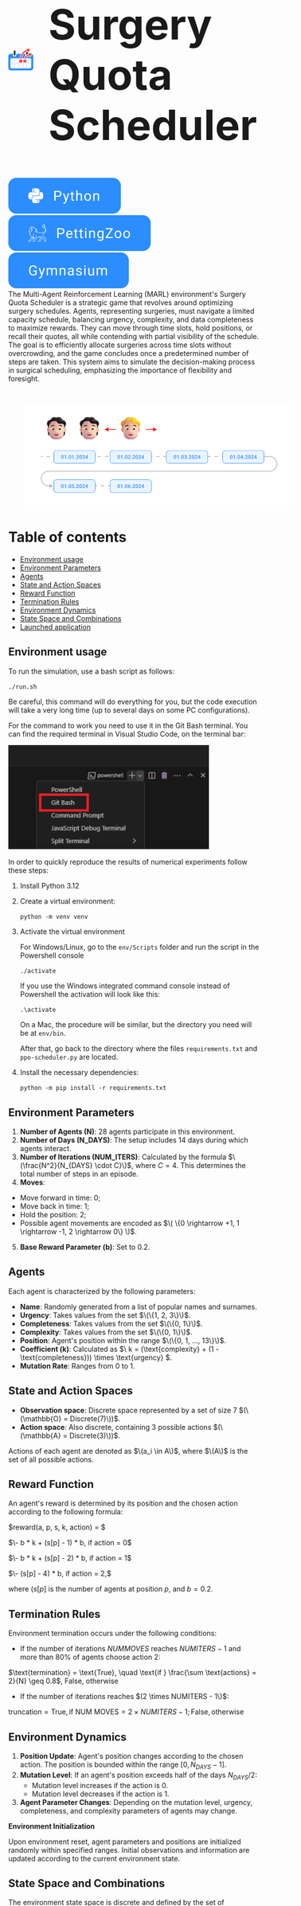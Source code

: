 <div style="display: flex; align-items: center;">
    <img alt="description" src="assets/logo.png" width="10%">
    <h1 style="font-size: 6em; margin-left: 30px; display: flex; align-items: center; vertical-align: baseline;">Surgery Quota Scheduler</h1>
</div>


<div>
  

<img alt="python" src="assets/python.png">
<img alt="pettingzoo" src="assets/pettingzoo.png">
<img alt="gym" src="assets/gym.png">

</div>
The Multi-Agent Reinforcement Learning (MARL) environment's Surgery Quota Scheduler is a strategic game that revolves around optimizing surgery schedules. Agents, representing surgeries, must navigate a limited capacity schedule, balancing urgency, complexity, and data completeness to maximize rewards. They can move through time slots, hold positions, or recall their quotes, all while contending with partial visibility of the schedule. The goal is to efficiently allocate surgeries across time slots without overcrowding, and the game concludes once a predetermined number of steps are taken. This system aims to simulate the decision-making process in surgical scheduling, emphasizing the importance of flexibility and foresight.

<h1 style="text-align: center;width: 120%">
    <img alt="description" src="assets/frame.png" width="90%">
</h1>

<h1>Table of contents</h1>

 - [Environment usage](#Environment-usage)
 - [Environment Parameters](#environment-parameters)
 - [Agents](#agents)
 - [State and Action Spaces](#state-and-action-spaces)
 - [Reward Function](#reward-function)
 - [Termination Rules](#termination-rules)
 - [Environment Dynamics](#environment-dynamics)
 - [State Space and Combinations](#state-space-and-combinations)
 - [Launched application](#launched-application)

## Environment usage
To run the simulation, use a bash script as follows:
```
./run.sh
```
Be careful, this command will do everything for you, but the code execution will take a very long time (up to several days on some PC configurations).

For the command to work you need to use it in the Git Bash terminal. You can find the required terminal in Visual Studio Code, on the terminal bar:

<img alt="gym" src="assets/git.png" width="80%">


In order to quickly reproduce the results of numerical experiments follow these steps:
1) Install Python 3.12
2) Create a virtual environment:
    ```
    python -m venv venv
    ```
3) Activate the virtual environment

    For Windows/Linux, go to the ```env/Scripts``` folder and run the script in the Powershell console
    ```
    ./activate
    ```
    If you use the Windows integrated command console instead of Powershell the activation will look like this:
    ```
    .\activate
    ```
    On a Mac, the procedure will be similar, but the directory you need will be at ``env/bin``.
    
    After that, go back to the directory where the files ```requirements.txt``` and ```ppo-scheduler.py``` are located.

4) Install the necessary dependencies:
    ```
   python -m pip install -r requirements.txt
   ```

## Environment Parameters

1. **Number of Agents (N)**: 28 agents participate in this environment.
2. **Number of Days (N_DAYS)**: The setup includes 14 days during which agents interact.
3. **Number of Iterations (NUM_ITERS)**: Calculated by the formula $\(\frac{N^2}{N_{DAYS} \cdot C}\)$, where $C = 4$. This determines the total number of steps in an episode.
4. **Moves**: 
- Move forward in time: $0$;
- Move back in time: $1$;
- Hold the position: $2$;
- Possible agent movements are encoded as $\( \{0 \rightarrow +1, 1 \rightarrow -1, 2 \rightarrow 0\} \)$.
5. **Base Reward Parameter (b)**: Set to $0.2$.

## Agents

Each agent is characterized by the following parameters:
- **Name**: Randomly generated from a list of popular names and surnames.
- **Urgency**: Takes values from the set $\(\{1, 2, 3\}\)$.
- **Completeness**: Takes values from the set $\(\{0, 1\}\)$.
- **Complexity**: Takes values from the set $\(\{0, 1\}\)$.
- **Position**: Agent's position within the range $\(\{0, 1, ..., 13\}\)$.
- **Coefficient (k)**: Calculated as $\ k = (\text{complexity} + (1 - \text{completeness})) \times \text{urgency} \$.
- **Mutation Rate**: Ranges from 0 to 1.

## State and Action Spaces

- **Observation space**: Discrete space represented by a set of size 7 $(\(\mathbb{O} = Discrete(7)\))$.
- **Action space**: Also discrete, containing 3 possible actions $(\(\mathbb{A} = Discrete(3)\))$.

Actions of each agent are denoted as $\(a_i \in A\)$, where $\(A\)$ is the set of all possible actions.

## Reward Function

An agent's reward is determined by its position and the chosen action according to the following formula:

$reward(a, p, s, k, action) = $

$\- b * k + (s[p] - 1) * b, if  action = 0$

$\- b * k + (s[p] - 2) * b, if  action = 1$

$\- (s[p] - 4) * b, if  action = 2,$

where $(s[p]$ is the number of agents at position $p$, and $b = 0.2$.

## Termination Rules

Environment termination occurs under the following conditions:
- If the number of iterations $NUM MOVES$ reaches $NUM ITERS - 1$ and more than 80% of agents choose action $2$:

$\text{termination} = \text{True}, \quad \text{if } \frac{\sum \text{actions} = 2}{N} \geq 0.8$, $\text{False, otherwise}$


- If the number of iterations reaches $(2 \times NUMITERS - 1\)$:

$\text{truncation} = \text{True}, \text{if } \text{NUM MOVES} = 2 \times NUM ITERS - 1; \text{False}, \text{otherwise}$

## Environment Dynamics

1. **Position Update**: Agent's position changes according to the chosen action. The position is bounded within the range $[0, N_{DAYS}-1]$.
2. **Mutation Level**: If an agent's position exceeds half of the days $N_{DAYS}/2$:
    - Mutation level increases if the action is 0.
    - Mutation level decreases if the action is 1.
3. **Agent Parameter Changes**: Depending on the mutation level, urgency, completeness, and complexity parameters of agents may change.

**Environment Initialization**

Upon environment reset, agent parameters and positions are initialized randomly within specified ranges. Initial observations and information are updated according to the current environment state.

## State Space and Combinations

The environment state space is discrete and defined by the set of parameters of all agents. Each agent can be assigned to one of the 14 days, resulting in a large number of possible system configurations.

Considering possible combinations of 4 agents over 14 days, the number of combinations can be expressed using the binomial coefficient.

$\[ \binom{28}{4} = \frac{28!}{4!(28-4)!} = 20475 \]$

Therefore, in this environment, it is possible to have 20475 different combinations of agents over 4 days out of 14. These combinations create a rich state space, allowing modeling of diverse scenarios and strategies.


## Launched application
The result of launch 'human' render mode is down below:
<h1 style="text-align: center;width: 120%">
    <img alt="pygame gif" src="assets/2024-03-26 15.22.44.gif" width="90%">
</h1>